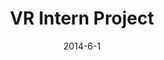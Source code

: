 ---
layout: portfolio-post
title: "VR Intern Project"
date: 2014-6-1
tags: 
    - C#
    - Unity3D
    - Oculus Rift

type: game

include: true

images: 
    - "../../assets/images/brickrift.jpg"
    - "../../assets/images/brickcave.jpg"

description: "A volume renderer for VR and custom displays built in Unity3D."
---